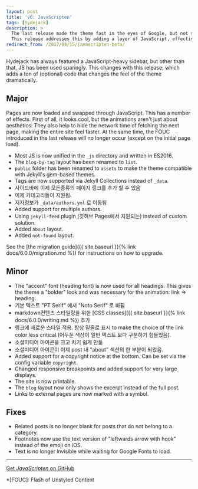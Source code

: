 ```yaml
---
layout: post
title: 'v6: JavaScripten'
tags: [hydejack]
description: >
  The last release made the theme fast in the eyes of Google, but not so much in the eyes of its readers.
  This release addresses this by adding a layer of JavaScript, effectively turning the whole site into a single page app.
redirect_from: /2017/04/15/javascripten-beta/
---
```


Hydejack has always featured a JavaScript-heavy sidebar, but other than that, JS has been used sparingly. This changes with this release, which adds a ton of (optional) code that changes the feel of the theme dramatically.

## Major
Pages are now loaded and swapped through JavaScript. This has a number of effects. First of all, it looks cool, but the animations aren't just about aesthetics: They also help to hide the network time of fetching the next page, making the entire site feel faster. At the same time, the FOUC introduced in the last release will no longer occur (except on the initial page load).

* Most JS is now unified in the `_js` directory and written in ES2016.
* The `blog-by-tag` layout has been renamed to `list`.
* `public` folder has been renamed to `assets` to make the theme compatible with Jekyll's gem-based themes.
* Tags are now supported via Jekyll Collections instead of `_data`.
* 사이드바에 이제 모든종류의 페이지 링크를 추가 할 수 있음
* 이제 카테고리들이 지원됨.
* 저자정보가 `_data/authors.yml` 로 이동됨
* Added support for multiple authors.
* Using `jekyll-feed` plugin (깃허브 Pages에서 지원되는) instead of custom solution.
* Added `about` layout.
* Added `not-found` layout.

See the [the migration guide]({{ site.baseurl }}{% link docs/6.0.0/migration.md %}) for instructions on how to upgrade.

## Minor

* The "accent" font (heading font) is now used for all headings. This gives the theme a "bolder" look and was necessary for the animation: link => heading.
* 기본 텍스트 "PT Serif" 에서 "Noto Serif" 로 바뀜
*  markdown컨텐츠 스타일링을 위한 [CSS classes]({{ site.baseurl }}{% link docs/6.0.0/writing.md %}) 추가
* 링크에 새로운 스타일 적용. 항상 밑줄로 표시 to make the choice of the link color less critical (어두운 색상이 일반 텍스트 보다 구분하기 힘들었음).
* 소셜미디어 아이콘을 크고 치기 쉽게 만듦
* 소셜미디어 아이콘이 이제 post 내 "about" 섹션의 한 부분이 되었음.
* Added support for a copyright notice at the bottom. Can be set via the config variable `copyright`.
* Changed responsive breakpoints and added support for very large displays.
* The site is now printable.
* The `blog` layout now only shows the excerpt instead of the full post.
* Links to external pages are now marked with a symbol.

## Fixes

* Related posts is no longer blank for posts that do not belong to a category.
* Footnotes now use the text version of "leftwards arrow with hook" instead of the emoji on iOS.
* Text is no longer invisible while waiting for Google Fonts to load.

***

[Get *JavaScripten* on GitHub](https://github.com/qwtel/hydejack/releases/tag/v6.0.0)

*[FOUC]: Flash of Unstyled Content
